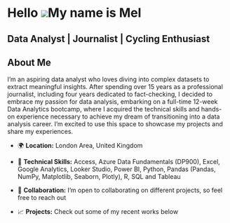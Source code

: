 Hello ![](https://user-images.githubusercontent.com/18350557/176309783-0785949b-9127-417c-8b55-ab5a4333674e.gif)My name is Mel
===========================================================================================================================

Data Analyst | Journalist | Cycling Enthusiast 
----------------------------------------------

## About Me  

I’m an aspiring data analyst who loves diving into complex datasets to extract meaningful insights. After spending over 15 years as a professional journalist, including four years dedicated to fact-checking, I decided to embrace my passion for data analysis, embarking on a full-time 12-week Data Analytics bootcamp, where I acquired the technical skills and hands-on experience necessary to achieve my dream of transitioning into a data analysis career. I’m excited to use this space to showcase my projects and share my experiences.

* 🌍 **Location:** London Area, United Kingdom

* 🧠 **Technical Skills:** Access, Azure Data Fundamentals (DP900), Excel, Google Analytics, Looker Studio, Power BI, Python, Pandas (Pandas, NumPy, Matplotlib, Seaborn, Plotly), R, SQL and Tableau

* 🤝 **Collaboration:** I’m open to collaborating on different projects, so feel free to reach out

* 📈 **Projects:** Check out some of my recent works below
